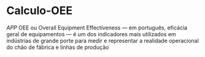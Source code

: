 # Calculo-OEE
_APP_  OEE ou Overall Equipment Effectiveness — em português, eficácia geral de equipamentos — é um dos indicadores mais utilizados em indústrias de grande porte para medir e representar a realidade operacional do chão de fábrica e linhas de produção

